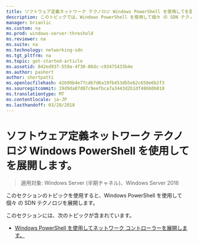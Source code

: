 ```yaml
---
title: ソフトウェア定義ネットワーク テクノロジ Windows PowerShell を使用してを展開します。
description: このトピックでは、Windows PowerShell を使用して個々 の SDN テクノロジを展開する方法に関する情報へのリンクを提供します。
manager: brianlic
ms.custom: na
ms.prod: windows-server-threshold
ms.reviewer: na
ms.suite: na
ms.technology: networking-sdn
ms.tgt_pltfrm: na
ms.topic: get-started-article
ms.assetid: 842ed937-559a-4f30-86dc-c93475433b4e
ms.author: pashort
author: shortpatti
ms.openlocfilehash: 42699b4e77cd67d6a19fb453db5eb2c650e6b2f3
ms.sourcegitcommit: 19d9da87d87c9eefbca7a3443d2b1df486b0b010
ms.translationtype: MT
ms.contentlocale: ja-JP
ms.lasthandoff: 03/28/2018
---
```

# <a name="deploy-software-defined-network-technologies-using-windows-powershell"></a>ソフトウェア定義ネットワーク テクノロジ Windows PowerShell を使用してを展開します。

>適用対象: Windows Server (半期チャネル)、Windows Server 2016

このセクションのトピックを使用すると、Windows PowerShell を使用して個々 の SDN テクノロジを展開します。  
  
このセクションには、次のトピックが含まれています。  
  
-   [Windows PowerShell を使用してネットワーク コントローラーを展開します。](Deploy-Network-Controller-using-Windows-PowerShell.md)  
  
 
  


